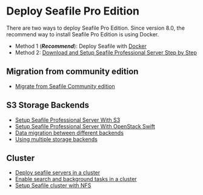 # Deploy Seafile Pro Edition

There are two ways to deploy Seafile Pro Edition. Since version 8.0, the recommend way to install Seafile Pro Edition is using Docker.

- Method 1 (***Recommend***): Deploy Seafile with [Docker](../setup/setup_pro_by_docker.md)
- Method 2: [Download and Setup Seafile Professional Server Step by Step](./installation_pro.md)

## Migration from community edition

- [Migrate from Seafile Community edition](../setup/migrate_ce_to_pro_with_docker.md)

## S3 Storage Backends

- [Setup Seafile Professional Server With S3](../setup/setup_with_s3.md)
- [Setup Seafile Professional Server With OpenStack Swift](../setup/setup_with_swift.md)
- [Data migration between different backends](../setup/migrate_backends_data.md)
- [Using multiple storage backends](../setup/setup_with_multiple_storage_backends.md)

## Cluster

- [Deploy seafile servers in a cluster](./deploy_in_a_cluster.md)
- [Enable search and background tasks in a cluster](./enable_search_and_background_tasks_in_a_cluster.md)
- [Setup Seafile cluster with NFS](./setup_seafile_cluster_with_nfs.md)



